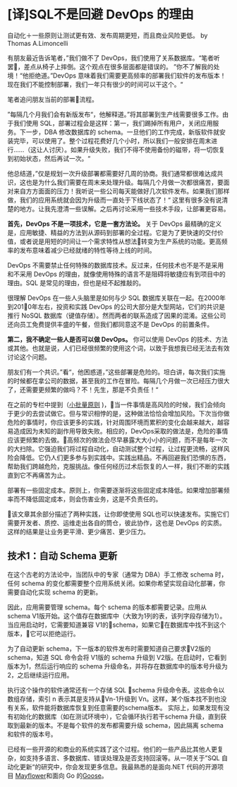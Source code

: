 # [译]SQL不是回避 DevOps 的理由

自动化＋一些原则让测试更有效、发布周期更短，而且商业风险更低。
by Thomas A.Limoncelli

有朋友最近告诉笔者，”我们做不了 DevOps，我们使用了关系数据库。“笔者听罢，差点从椅子上摔倒。这个观点在很多层面都是错误的。
”你不了解我的处境！“他拒绝道。”DevOps 意味着我们需要更高频率的部署我们软件的发布版本！现在我们不能控制部署，我们一年只有很少的时间可以干这个。“

笔者追问朋友当前的部署流程。

”每隔几个月我们会有新版发布“，他解释道。”将其部署到生产线需要很多工作。由于我们使用 SQL，部署过程会是这样：第一，我们踢掉所有用户，关闭应用服务。下一步，DBA 修改数据库的 schema。一旦他们的工作完成，新版软件就安装完毕，可以使用了。整个过程花费好几个小时，所以我们一般安排在周末进行……（这让人讨厌）。如果升级失败，我们不得不使用备份的磁带，将一切恢复到初始状态，然后再试一次。“

他总结道，”仅是规划一次升级部署都需要好几周的协商。我们通常都很难达成共识，这也是为什么我们需要在周末来处理升级。每隔几个月做一次都很痛苦，要面对来自方方面面的压力！我听说一些公司每天能做好几次软件发布。如果我们那样做，我们的应用系统就会因为升级而一直处于下线状态了！“
这里有很多没有说清楚的地方。让我先澄清一些误解。之后再讨论采用一些技术手段，让部署更容易。

**首先，DevOps 不是一项技术，它是一套方法论。** 关于 DevOps 最精确的定义是，应用敏捷、精益的方法到从源码到部署的全过程。它是为了更快速的交付价值，或者说是用短的时间让一个需求特性从想法转变为生产系统的功能。更高频率的发布意味着减少已经就绪的特性等待上线的时间。

DevOps 不需要禁止任何特殊的数据库技术。反过来，任何技术也不是不是采用和不采用 DevOps 的理由，就像使用特殊的语言不是阻碍将敏捷应有到项目中的理由。SQL 是常见的理由，但也是经不起推敲的。

很理解 DevOps 在一些人头脑里是如何与少 SQL 数据库关联在一起。在2000年到2010年左右，投资和实践 DevOps 的公司大部分是大型网站，它们的共识是推行 NoSQL 数据库（键值存储）。然而两者的联系造成了因果的混淆。这些公司还向员工免费提供丰盛的午餐，但我们都同意这不是 DevOps 的前置条件。

**第二，我不确定一些人是否可以做 DevOps。** 你可以使用 DevOps 的技术、方法或其他。也就是说，人们已经很频繁的使用这个词，以致于我想我已经无法去有效讨论这个问题。

朋友们有一个共识。”看“，他困惑道，”这些部署是危险的。坦白讲，每次我们实施的时候都在拿公司的数据，甚至我的工作在冒险。每隔几个月做一次已经压力很大了，还需要更频繁的做吗？不！先生，那是不负责任！“

在之前的专栏中提到（[小批量原则](https://queue.acm.org/detail.cfm?id=2945077) )，当一件事情是高风险的时候，我们会倾向于更少的去尝试做它。但与常识相悖的是，这种做法恰恰会增加风险。下次当你做危险的事情时，你应该更多的实践，针对周围环境而累积的变化会越来越大，越容易造成因为未知的副作用导致失败。相应的，DevOps采取的做法是，危险的事情应该更频繁的去做。高频次的做法会尽早暴露大大小小的问题，而不是每年一次的大扫除。它强迫我们将过程自动化，自动测试整个过程，让过程更流畅，这样风险会降低。它仍人们更多参与到实践中。实践出精品。不再回避我们恐惧的东西，帮助我们跨越危险，克服挑战。像任何经历过术后恢复的人一样，我们不断的实践直到它不再痛苦为止。

部署有一些固定成本。原则上，你需要逐渐将这些固定成本降低。如果增加部署频率而不降低固定成本，则会伤害业务，这是不负责任的。

该文章其余部分描述了两种实践，让你即使使用 SQL也可以快速发布。实施它们需要开发者、质控、运维走出各自的筒仓，彼此协作，这也是 DevOps 的实质。这样的结果是让业务更平滑、更少痛苦、更少压力。

## 技术1：自动 Schema 更新

在这个古老的方法论中，当团队中的专家（通常为 DBA）手工修改 schema 时，任何 schema 的变化都需要整个应用系统关闭。如果你希望实现自动化部署，你需要自动化实现 schema 的更新。

因此，应用需要管理 schema。每个 schema 的版本都需要记录。应用从 schema V1版开始。这个值存在数据库中（大致为1列的表，该列字段存储为1）。当应用启动时，它需要知道兼容 V1的schema，如果它在数据库中找不到这个版本，它可以拒绝运行。

为了自动更新 schema，下一版本的软件发布时需要知道自己要求V2版的 schema，知道 SQL 命令会将 V1版的 schema 升级到 V2版。在启动时，它看到版本为1，然后运行响应的 schema 升级命名，并将存在数据库中的版本号升级为2，之后继续运行应用。

执行这个操作的软件通常还有一个存储 SQL schema 升级命令表。这些命令以数组存储，索引 n 表示其是支持从Vn-1升级到 Vn。这样，某个版本找不到也没有关系，软件能将数据库恢复到任意需要的schema版本。 实际上，如果发现有没有初始化的数据库（如在测试环境中），它会循环执行若干schema 升级，直到获取到最新的版本。不是每个软件的发布都需要升级 schema，因此隔离 schema 和软件的版本号。

已经有一些开源的和商业的系统实践了这个过程。他们的一些产品比其他人更复杂，如支持多语言、多数据库、错误处理及是否支持回滚等。从一项关于”SQL 自动化更新“的研究中，你会发现更多信息。我最熟悉的是面向.NET 代码的开源项目 [Mayflower](https://github.com/bretcope/Mayflower.NET)和面向 Go 的[Goose](https://bitbucket.org/liamstask/goose)。

